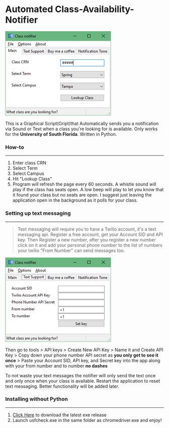 # Automated Class-Availability-Notifier

<img src="images/Class-notifier.png" alt="Notifier" >

This is a Graphical Script(Gript)that Automatically sends you a notification via Sound or Text when a class you're looking for is available. Only works for the **University of South Florida**. Written in Python.

### How-to
-----
1. Enter class CRN
2. Select Term
3. Select Campus
4. Hit "Lookup Class"
5. Program will refresh the page every 60 seconds. A whistle sound will play if the class has seats open. A low beep will play to let you know that it found your class but no seats are open. I suggest just leaving the application open in the background as it polls for your class.
  
### Setting up text messaging
-----
  > Text messaging will require you to have a Twilio account, it's a text messaging api. 
  > Register a free account, get your Account SID and API key. Then Register a new number, after you register a new number click on it and add your personal phone number to the list of numbers your twilio "From Number" can send messages too.
 
 <img src="images/Texting.png" alt="Notifier" >
 
  Then go to tools > API keys > Create New API Key > Name it and Create API Key > Copy down your phone number API secret as **you only get to see it once** > Paste your Account SID, API key, and Secret key into the app along with your from number and to number **no dashes**
  
  To not waste your text messages the notifier will only send the text once and only once when your class is available. Restart the application to reset text messaging. Better functionality will be added later.
  
### Installing without Python
-----
1. [Click Here](https://github.com/kevin2107/Class-Availability-Notifier/releases/download/0.9.7/latest.zip) to download the latest exe release
2. Launch usfcheck.exe in the same folder as chromedriver.exe and enjoy!
